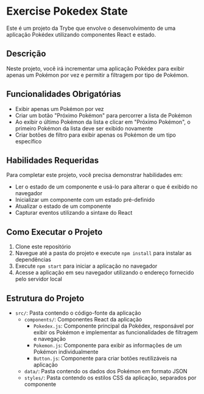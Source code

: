 # Exercise Pokedex State

Este é um projeto da Trybe que envolve o desenvolvimento de uma aplicação Pokédex utilizando componentes React e estado.

## Descrição

Neste projeto, você irá incrementar uma aplicação Pokédex para exibir apenas um Pokémon por vez e permitir a filtragem por tipo de Pokémon.

## Funcionalidades Obrigatórias

- Exibir apenas um Pokémon por vez
- Criar um botão "Próximo Pokémon" para percorrer a lista de Pokémon
- Ao exibir o último Pokémon da lista e clicar em "Próximo Pokémon", o primeiro Pokémon da lista deve ser exibido novamente
- Criar botões de filtro para exibir apenas os Pokémon de um tipo específico

## Habilidades Requeridas

Para completar este projeto, você precisa demonstrar habilidades em:

- Ler o estado de um componente e usá-lo para alterar o que é exibido no navegador
- Inicializar um componente com um estado pré-definido
- Atualizar o estado de um componente
- Capturar eventos utilizando a sintaxe do React

## Como Executar o Projeto

1. Clone este repositório
2. Navegue até a pasta do projeto e execute `npm install` para instalar as dependências
3. Execute `npm start` para iniciar a aplicação no navegador
4. Acesse a aplicação em seu navegador utilizando o endereço fornecido pelo servidor local

## Estrutura do Projeto

- `src/`: Pasta contendo o código-fonte da aplicação
  - `components/`: Componentes React da aplicação
    - `Pokedex.js`: Componente principal da Pokédex, responsável por exibir os Pokémon e implementar as funcionalidades de filtragem e navegação
    - `Pokemon.js`: Componente para exibir as informações de um Pokémon individualmente
    - `Button.js`: Componente para criar botões reutilizáveis na aplicação
  - `data/`: Pasta contendo os dados dos Pokémon em formato JSON
  - `styles/`: Pasta contendo os estilos CSS da aplicação, separados por componente

